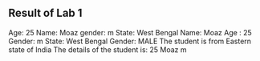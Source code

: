 ## Result of Lab 1


Age: 25
Name: Moaz
gender: m
State: West Bengal
Name: Moaz
Age : 25
Gender: m
State: West Bengal
Gender: MALE
The student is from Eastern state of India
The details of the student is:
25
Moaz
m